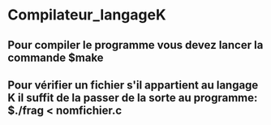 # Compilateur_langageK
## Pour compiler le programme vous devez lancer la commande $make 
## Pour vérifier un fichier s'il appartient au langage K il suffit de la passer de la sorte au programme: $./frag < nomfichier.c